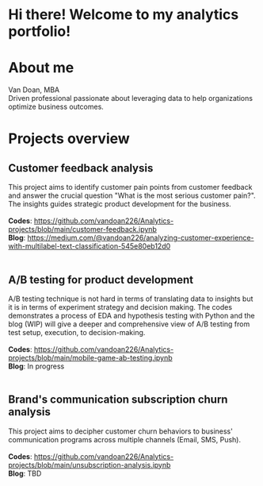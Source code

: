 # Hi there! Welcome to my analytics portfolio! 

# About me <br>
Van Doan, MBA <br>
Driven professional passionate about leveraging data to help organizations optimize business outcomes.

# Projects overview <br>
## Customer feedback analysis <br>
This project aims to identify customer pain points from customer feedback and answer the crucial question "What is the most serious customer pain?". The insights guides strategic product development for the business. <br>
<br>
  **Codes**: https://github.com/vandoan226/Analytics-projects/blob/main/customer-feedback.ipynb <br>
  **Blog**: https://medium.com/@vandoan226/analyzing-customer-experience-with-multilabel-text-classification-545e80eb12d0
 <br>
 <br>
 ## A/B testing for product development <br>
A/B testing technique is not hard in terms of translating data to insights but it is in terms of experiment strategy and decision making. The codes demonstrates a process of EDA and hypothesis testing with Python and the blog (WIP) will give a deeper and comprehensive view of A/B testing from test setup, execution, to decision-making.
<br>
<br>
**Codes**: https://github.com/vandoan226/Analytics-projects/blob/main/mobile-game-ab-testing.ipynb <br>
  **Blog**: In progress
  <br>
  <br>
  ## Brand's communication subscription churn analysis <br>
This project aims to decipher customer churn behaviors to business' communication programs across multiple channels (Email, SMS, Push).
<br>
<br>
**Codes**: https://github.com/vandoan226/Analytics-projects/blob/main/unsubscription-analysis.ipynb <br>
**Blog**: TBD

